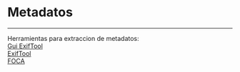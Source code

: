 # Metadatos

<hr>

Herramientas para extraccion de metadatos: <br>
[Gui ExifTool](http://u88.n24.queensu.ca/~bogdan/exiftoolgui516.zip)<br>
[ExifTool]( https://www.sno.phy.queensu.ca/~phil/exiftool/ ) <br>
[FOCA](https://github.com/ElevenPaths/FOCA/releases)

